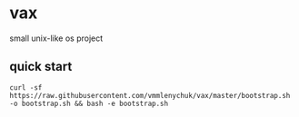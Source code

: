 # vax
small unix-like os project

## quick start
```shell
curl -sf https://raw.githubusercontent.com/vmmlenychuk/vax/master/bootstrap.sh -o bootstrap.sh && bash -e bootstrap.sh
```

